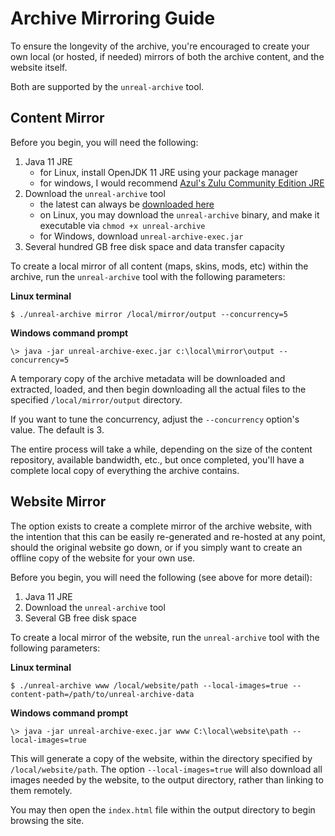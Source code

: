 # Archive Mirroring Guide

To ensure the longevity of the archive, you're encouraged to create your own 
local (or hosted, if needed) mirrors of both the archive content, and the 
website itself.

Both are supported by the `unreal-archive` tool.

## Content Mirror

Before you begin, you will need the following:

1. Java 11 JRE
   - for Linux, install OpenJDK 11 JRE using your package manager
   - for windows, I would recommend [Azul's Zulu Community Edition JRE](https://www.azul.com/downloads/zulu-community/?version=java-11-lts&os=windows&architecture=x86-64-bit&package=jre)
2. Download the `unreal-archive` tool
   - the latest can always be [downloaded here](https://code.shrimpworks.za.net/artefacts/unreal-archive/latest/)
   - on Linux, you may download the `unreal-archive` binary, and make it executable via `chmod +x unreal-archive`
   - for Windows, download `unreal-archive-exec.jar`
3. Several hundred GB free disk space and data transfer capacity

To create a local mirror of all content (maps, skins, mods, etc) within the 
archive, run the `unreal-archive` tool with the following parameters:

**Linux terminal**
```
$ ./unreal-archive mirror /local/mirror/output --concurrency=5
```

**Windows command prompt**
```
\> java -jar unreal-archive-exec.jar c:\local\mirror\output --concurrency=5
```

A temporary copy of the archive metadata will be downloaded and extracted,
loaded, and then begin downloading all the actual files to the specified 
`/local/mirror/output` directory.

If you want to tune the concurrency, adjust the `--concurrency` option's 
value. The default is 3.

The entire process will take a while, depending on the size of the content 
repository, available bandwidth, etc., but once completed, you'll have a 
complete local copy of everything the archive contains.

## Website Mirror

The option exists to create a complete mirror of the archive website, with the
intention that this can be easily re-generated and re-hosted at any point, 
should the original website go down, or if you simply want to create an offline
copy of the website for your own use.

Before you begin, you will need the following (see above for more detail):

1. Java 11 JRE
2. Download the `unreal-archive` tool
3. Several GB free disk space

To create a local mirror of the website, run the `unreal-archive` tool with the
following parameters:

**Linux terminal**
```
$ ./unreal-archive www /local/website/path --local-images=true --content-path=/path/to/unreal-archive-data
```

**Windows command prompt**
```
\> java -jar unreal-archive-exec.jar www C:\local\website\path --local-images=true 
```

This will generate a copy of the website, within the directory specified by 
`/local/website/path`. The option `--local-images=true` will also download all 
images needed by the website, to the output directory, rather than linking to 
them remotely.

You may then open the `index.html` file within the output directory to begin 
browsing the site.
